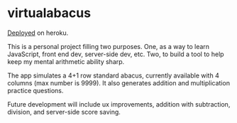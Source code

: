 # virtualabacus
 
[Deployed](http://virtual-abacus.herokuapp.com/) on heroku.

This is a personal project filling two purposes. One, as a way to learn JavaScript, front end dev, server-side dev, etc. Two, to build a tool to help keep my mental arithmetic ability sharp.

The app simulates a 4+1 row standard abacus, currently available with 4 columns (max number is 9999). It also generates addition and multiplication practice questions.

Future development will include ux improvements, addition with subtraction, division, and server-side score saving.
